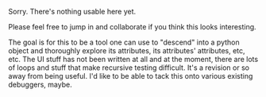
Sorry. There's nothing usable here yet.

Please feel free to jump in and collaborate if you think this looks interesting.

The goal is for this to be a tool one can use to "descend" into a python object and thoroughly explore its attributes, its attributes' attributes, etc, etc. The UI stuff has not been written at all and at the moment, there are lots of loops and stuff that make recursive testing difficult. It's a revision or so away from being useful. I'd like to be able to tack this onto various existing debuggers, maybe.

